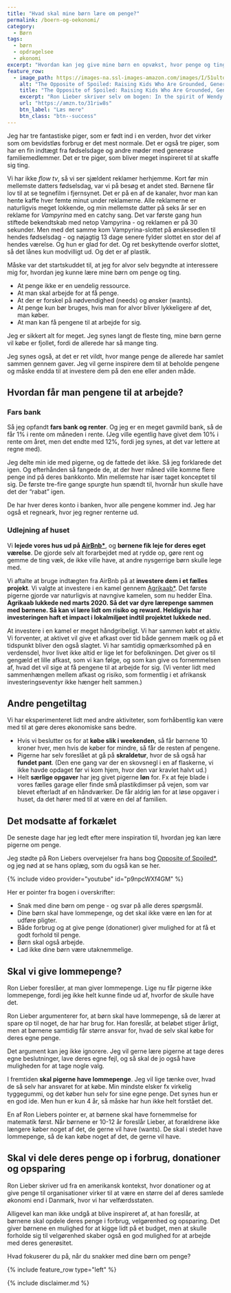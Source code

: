 ```yaml
---
title: "Hvad skal mine børn lære om penge?"
permalink: /boern-og-oekonomi/
category:
  - Børn
tags:
  - børn
  - opdragelsee
  - økonomi
excerpt: "Hvordan kan jeg give mine børn en opvækst, hvor penge og ting giver frihed for dem?"
feature_row:
  - image_path: https://images-na.ssl-images-amazon.com/images/I/51ultoit2OL._SX330_BO1,204,203,200_.jpg
    alt: "The Opposite of Spoiled: Raising Kids Who Are Grounded, Generous, and Smart About Money"
    title: "The Opposite of Spoiled: Raising Kids Who Are Grounded, Generous, and Smart About Money"
    excerpt: "Ron Lieber skriver selv om bogen: In the spirit of Wendy Mogel’s The Blessing of a Skinned Knee and Po Bronson and Ashley Merryman’s Nurture Shock, New York Times “Your Money” columnist Ron Lieber delivers a taboo-shattering manifesto that explains how talking openly to children about money can help parents raise modest, patient, grounded young adults who are financially wise beyond their years."
    url: "https://amzn.to/31riw8s"
    btn_label: "Læs mere"
    btn_class: "btn--success"
---
```


Jeg har tre fantastiske piger, som er født ind i en verden, hvor det virker som om bevidstløs forbrug er det mest normale. Det er også tre piger, som har en fin indtægt fra fødselsdage og andre møder med generøse familiemedlemmer. Det er tre piger, som bliver meget inspireret til at skaffe sig ting.

Vi har ikke _flow tv_, så vi ser sjældent reklamer herhjemme. Kort før min mellemste datters fødselsdag, var vi på besøg et andet sted. Børnene får lov til at se tegnefilm i fjernsynet. Det er på en af de kanaler, hvor man kan hente kaffe hver femte minut under reklamerne. Alle reklamerne er naturligvis meget lokkende, og min mellemste datter på seks år ser en reklame for _Vampyrina_ med en catchy sang. Det var første gang hun stiftede bekendtskab med netop Vampyrina - og reklamen er på 30 sekunder. Men med det samme kom Vampyrina-slottet på ønskesedlen til hendes fødselsdag - og nøjagtig 13 dage senere fylder slottet en stor del af hendes værelse. Og hun er glad for det. Og ret beskyttende overfor slottet, så det lånes kun modvilligt ud. Og det er af plastik. 

Måske var det startskuddet til, at jeg for alvor selv begyndte at interessere mig for, hvordan jeg kunne lære mine børn om penge og ting.  

- At penge ikke er en uendelig ressource.
- At man skal arbejde for at få penge.
- At der er forskel på nødvendighed (needs) og ønsker (wants).
- At penge kun bør bruges, hvis man for alvor bliver lykkeligere af det, man køber.
- At man kan få pengene til at arbejde for sig.

Jeg er sikkert alt for meget. Jeg synes langt de fleste ting, mine børn gerne vil købe er fjollet, fordi de allerede har så mange ting. 

Jeg synes også, at det er ret vildt, hvor mange penge de allerede har samlet sammen gennem gaver. Jeg vil gerne inspirere dem til at beholde pengene og måske endda til at investere dem på den ene eller anden måde.

## Hvordan får man pengene til at arbejde?

### Fars bank

Så jeg opfandt **fars bank og renter**. Og jeg er en meget gavmild bank, så de får 1% i rente om måneden i rente. (Jeg ville egentlig have givet dem 10% i rente om året, men det endte med 12%, fordi jeg synes, at det var lettere at regne med).

Jeg delte min ide med pigerne, og de fattede det ikke. Så jeg forklarede det igen. Og efterhånden så fangede de, at der hver måned ville komme flere penge ind på deres bankkonto. Min mellemste har især taget konceptet til sig. De første tre-fire gange spurgte hun spændt til, hvornår hun skulle have det der “rabat” igen.

De har hver deres konto i banken, hvor alle pengene kommer ind. Jeg har også et regneark, hvor jeg regner renterne ud.

### Udlejning af huset

Vi **lejede vores hus ud på [AirBnb\*](/go/airbnb/)**, og **børnene fik leje for deres eget værelse**. De gjorde selv alt forarbejdet med at rydde op, gøre rent og gemme de ting væk, de ikke ville have, at andre nysgerrige børn skulle lege med.

Vi aftalte at bruge indtægten fra AirBnb på at **investere dem i et fælles projekt**. Vi valgte at investere i en kamel gennem [Agrikaab\*](/go/agrikaab/). Det første pigerne gjorde var naturligvis at navngive kamelen, som nu hedder Elna. **Agrikaab lukkede ned marts 2020. Så det var dyre lærepenge sammen med børnene. Så kan vi lære lidt om risiko og reward. Heldigvis har investeringen haft et impact i lokalmiljøet indtil projektet lukkede ned.**

At investere i en kamel er meget håndgribeligt. Vi har sammen købt et aktiv. Vi forventer, at aktivet vil give et afkast over tid både gennem mælk og på et tidspunkt bliver den også slagtet. Vi har samtidig opmærksomhed på en verdensdel, hvor livet ikke altid er lige let for befolkningen. Det giver os til gengæld et lille afkast, som vi kan følge, og som kan give os fornemmelsen af, hvad det vil sige at få pengene til at arbejde for sig. (Vi venter lidt med sammenhængen mellem afkast og risiko, som formentlig i et afrikansk investeringseventyr ikke hænger helt sammen.)

## Andre pengetiltag

Vi har eksperimenteret lidt med andre aktiviteter, som forhåbentlig kan være med til at gøre deres økonomiske sans bedre.

- Hvis vi beslutter os for at **købe slik i weekenden**, så får børnene 10 kroner hver, men hvis de køber for mindre, så får de resten af pengene.
- Pigerne har selv foreslået at gå på **skraldetur**, hvor de så også har **fundet pant**. (Den ene gang var der en skovsnegl i en af flaskerne, vi ikke havde opdaget før vi kom hjem, hvor den var kravlet halvt ud.)
- Helt **særlige opgaver** har jeg givet pigerne **løn** for. Fx at feje blade i vores fælles garage eller finde små plastikdimser på vejen, som var blevet efterladt af en håndværker. De får aldrig løn for at løse opgaver i huset, da det hører med til at være en del af familien.

## Det modsatte af forkælet

De seneste dage har jeg ledt efter mere inspiration til, hvordan jeg kan lære pigerne om penge.

Jeg stødte på Ron Liebers overvejelser fra hans bog [Opposite of Spoiled\*](https://amzn.to/31riw8s), og jeg nød at se hans oplæg, som du også kan se her. 

{% include video provider="youtube" id="p9npcWXf4GM" %}

Her er pointer fra bogen i overskrifter:

- Snak med dine børn om penge - og svar på alle deres spørgsmål.
- Dine børn skal have lommepenge, og det skal ikke være en løn for at udføre pligter.
- Både forbrug og at give penge (donationer) giver mulighed for at få et godt forhold til penge.
- Børn skal også arbejde.
- Lad ikke dine børn være utaknemmelige.

## Skal vi give lommepenge?

Ron Lieber foreslåer, at man giver lommepenge. Lige nu får pigerne ikke lommepenge, fordi jeg ikke helt kunne finde ud af, hvorfor de skulle have det. 

Ron Lieber argumenterer for, at børn skal have lommepenge, så de lærer at spare op til noget, de har har brug for. Han foreslår, at beløbet stiger årligt, men at børnene samtidig får større ansvar for, hvad de selv skal købe for deres egne penge.

Det argument kan jeg ikke ignorere. Jeg vil gerne lære pigerne at tage deres egne beslutninger, lave deres egne fejl, og så skal de jo også have muligheden for at tage nogle valg.

I fremtiden **skal pigerne have lommepenge**. Jeg vil lige tænke over, hvad de så selv har ansvaret for at købe. Min mindste elsker fx virkelig tyggegummi, og det køber hun selv for sine egne penge. Det synes hun er en god ide. Men hun er kun 4 år, så måske har hun ikke helt forstået det.

En af Ron Liebers pointer er, at børnene skal have fornemmelse for matematik først. Når børnene er 10-12 år foreslår Lieber, at forældrene ikke længere køber noget af det, de gerne vil have (wants). De skal i stedet have lommepenge, så de kan købe noget af det, de gerne vil have.

## Skal vi dele deres penge op i forbrug, donationer og opsparing

Ron Lieber skriver ud fra en amerikansk kontekst, hvor donationer og at give penge til organisationer virker til at være en større del af deres samlede økonomi end i Danmark, hvor vi har velfærdsstaten.

Alligevel kan man ikke undgå at blive inspireret af, at han foreslår, at børnene skal opdele deres penge i forbrug, velgørenhed og opsparing. Det giver børnene en mulighed for at kigge lidt på et budget, men at skulle forholde sig til velgørenhed skaber også en god mulighed for at arbejde med deres generøsitet.

Hvad fokuserer du på, når du snakker med dine børn om penge?

{% include feature_row type="left" %}

{% include disclaimer.md %}
